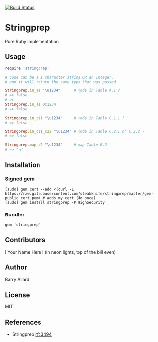 [![Build Status](https://travis-ci.org/steakknife/stringprep.svg)](https://travis-ci.org/steakknife/stringprep)

# Stringprep

Pure Ruby implementation

## Usage

```ruby
require 'stringprep'

# code can be a 1 character string OR an Integer,
# and it will return the same type that was passed

Stringprep.in_a1 "\u1234"      # code in Table A.1 ?
# => false
# or
Stringprep.in_a1 0x1234
# => false

Stringprep.in_c11 "\u1234"     # code in Table C.1.1 ?
# => false

Stringprep.in_c21_c22 "\u1234" # code in Table C.2.1 or C.2.2 ?
# => false

Stringprep.map_b2 "\u1234"     # map Table B.2
# => "ሴ"
```

## Installation

### Signed gem

    [sudo] gem cert --add <(curl -L https://raw.githubusercontent.com/steakknife/stringprep/master/gem-public_cert.pem) # adds my cert (do once)
    [sudo] gem install stringprep -P HighSecurity

### Bundler

    gem 'stringprep'

## Contributors

! Your Name Here ! (in neon lights, top of the bill even)

## Author

Barry Allard

## License

MIT

## References

- Stringprep [rfc3494](http://tools.ietf.org/html/rfc3494)

